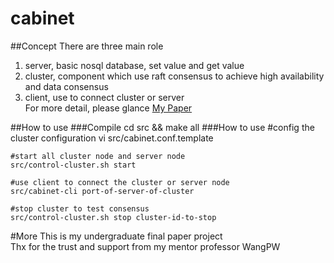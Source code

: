 # cabinet
##Concept
There are three main role    
1. server, basic nosql database, set value and get value    
2. cluster, component which use raft consensus to achieve high availability and data consensus    
3. client, use to connect cluster or server    
For more detail, please glance [My Paper](/基于Raft协议的分布式Nosql数据库集群实现.pdf)

##How to use
###Compile
    cd src && make all
###How to use 
    #config the cluster configuration
    vi src/cabinet.conf.template 

    #start all cluster node and server node
    src/control-cluster.sh start  

    #use client to connect the cluster or server node
    src/cabinet-cli port-of-server-of-cluster 

    #stop cluster to test consensus
    src/control-cluster.sh stop cluster-id-to-stop 

#More 
This is my undergraduate final paper project    
Thx for the trust and support from my mentor professor WangPW   